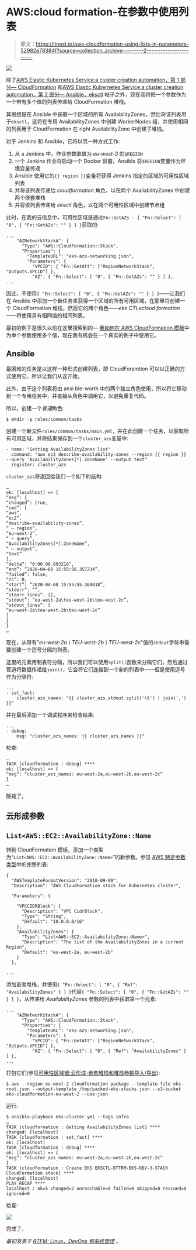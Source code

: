 # AWS:cloud formation-在参数中使用列表

> 原文：<https://itnext.io/aws-cloudformation-using-lists-in-parameters-52982e78384f?source=collection_archive---------2----------------------->

![](img/f358b82c7fdf4b01ecc455de6ab4c924.png)

除了[AWS Elastic Kubernetes Service:a cluster creation automation，第 1 部分— CloudFormation](https://rtfm.co.ua/en/aws-elastic-kubernetes-service-a-cluster-creation-automation-part-1-cloudformation/) 和[AWS Elastic Kubernetes Service:a cluster creation automation，第 2 部分— Ansible，eksctl](https://rtfm.co.ua/en/aws-elastic-kubernetes-service-a-cluster-creation-automation-part-2-ansible-eksctl/) 帖子之外，现在我将把一个参数作为一个带有多个值的列表传递给 CloudFormation 堆栈。

其思想是在 Ansible 中获取一个区域的所有 AvailabilityZones，然后将该列表用于`eksctl`，这将在专用 AvailabilityZones 中创建 WorkerNodes 组，并使用相同的列表用于 CloudFormation 在 right AvailabilityZone 中创建子堆栈。

对于 Jenkins 和 Ansible，它将以另一种方式工作:

1.  从 a Jenkins 中，作业参数取值为 *eu-west-3* 的`$REGION`
2.  一个 Jenkins 作业将启动一个 Docker 容器，Ansible 将`$REGION`变量作为环境变量传递
3.  Ansible 使用它的`{{ region }}`变量将获得 Jenkins 指定的区域的可用性区域列表
4.  并将该列表传递给 *cloudformation* 角色，以在两个 AvailabilityZones 中创建两个嵌套堆栈
5.  并将该列表传递给 *eksctl* 角色，以在两个可用性区域中创建节点组

此时，在我的云信息中，可用性区域是通过`Fn::GetAZs - { "Fn::Select": [ "0", { "Fn::GetAZs": "" } ] }`获取的:

```
...
    "AZNetworkStackA": {
      "Type": "AWS::CloudFormation::Stack",
      "Properties": {
        "TemplateURL": "eks-azs-networking.json",
        "Parameters": {
          "VPCID": { "Fn::GetAtt": ["RegionNetworkStack", "Outputs.VPCID"] },
          "AZ": { "Fn::Select": [ "0", { "Fn::GetAZs": "" } ] },
...
```

因此，不使用`{ "Fn::Select": [ "0", { "Fn::GetAZs": "" } ] }`——让我们在 Ansible 中添加一个新任务来获得一个区域的所有可用区域，在那里将创建一个 CloudFormation 堆栈，然后它的两个角色——*eks CTL*и*cloud formation*——将使用具有相同值的相同列表。

最初的例子是很久以前在这里搜索到的— [我如何在 AWS CloudFormation 模板](https://aws.amazon.com/ru/premiumsupport/knowledge-center/multiple-values-list-parameter-cli/)中为单个参数使用多个值，现在我有机会在一个真实的例子中使用它。

## Ansible

最困难的任务是以这样一种形式创建列表，即 CloudForamtion 可以以正确的方式使用它，所以让我们从这开始。

此外，由于这个列表将由 ansi ble-worth 中的两个独立角色使用，所以将它移动到一个专用任务中，并直接从角色中调用它，以避免重复代码。

所以，创建一个*普通*角色:

```
$ mkdir -p roles/common/tasks
```

创建一个新文件`roles/common/tasks/main.yml`，并在此创建一个任务，以获取所有可用区域，并将结果保存到一个`cluster_azs`变量中:

```
- name: "Getting AvailabilityZones list"
  command: "aws ec2 describe-availability-zones --region {{ region }} --query 'AvailabilityZones[*].ZoneName' --output text"
  register: cluster_azs
```

`cluster_azs`将返回给我们一个如下的结构:

```
…
ok: [localhost] => {
“msg”: {
“changed”: true,
“cmd”: [
“aws”,
“ec2”,
“describe-availability-zones”,
“ — region”,
“eu-west-2”,
“ — query”,
“AvailabilityZones[*].ZoneName”,
“ — output”,
“text”
],
“delta”: “0:00:00.993216”,
“end”: “2020–04–08 15:55:56.357234”,
“failed”: false,
“rc”: 0,
“start”: “2020–04–08 15:55:55.364018”,
“stderr”: “”,
“stderr_lines”: [],
“stdout”: “eu-west-2a\teu-west-2b\teu-west-2c”,
“stdout_lines”: [
“eu-west-2a\teu-west-2b\teu-west-2c”
]
}
}
…
```

现在，从带有"*eu-west-2a \ TEU-west-2b \ TEU-west-2c*"值的`stdout`字符串需要创建一个逗号分隔的列表。

这里的元素用制表符分隔，所以我们可以使用`split()`函数来分隔它们，然后通过管道将数据传递给`join()`，它会将它们连接到一个新的列表中——但是使用逗号作为分隔符:

```
...
- set_fact:
    cluster_azs_names: "{{ cluster_azs.stdout.split('\t') | join(',') }}"
```

并在最后添加一个调试程序来检查结果:

```
...
- debug:
    msg: "cluster_azs_names: {{ cluster_azs_names }}"
```

检查:

```
…
TASK [cloudformation : debug] ****
ok: [localhost] => {
“msg”: “cluster_azs_names: eu-west-2a,eu-west-2b,eu-west-2c”
}
…
```

酷毙了。

## 云形成参数

## `List<AWS::EC2::AvailabilityZone::Name`

转到 CloudFormation 模板，添加一个类型为“`List<AWS::EC2::AvailabilityZone::Name>`”的新参数。参见 [AWS 特定参数类型](https://docs.aws.amazon.com/AWSCloudFormation/latest/UserGuide/parameters-section-structure.html#aws-specific-parameter-types)中的完整列表:

```
{
  "AWSTemplateFormatVersion": "2010-09-09",
  "Description": "AWS CloudFormation stack for Kubernetes cluster",

  "Parameters": {

    "VPCCIDRBlock": {
      "Description": "VPC CidrBlock",
      "Type": "String",
      "Default": "10.0.0.0/16"
    },
    "AvailabilityZones": {
      "Type": "List<AWS::EC2::AvailabilityZone::Name>",
      "Description": "The list of the AvailabilityZones in a current Region",
      "Default": "eu-west-2a, eu-west-2b"
    }
  },

...
```

添加嵌套堆栈，并使用`{ "Fn::Select": [ "0", { "Ref": "AvailabilityZones" } ] }`代替`{ "Fn::Select": [ "0", { "Fn::GetAZs": "" } ] }`，从传递给 *AvailabilityZones* 参数的列表中获取第一个元素:

```
...
    "AZNetworkStackA": {
      "Type": "AWS::CloudFormation::Stack",
      "Properties": {
        "TemplateURL": "eks-azs-networking.json",
        "Parameters": {
          "VPCID": { "Fn::GetAtt": ["RegionNetworkStack", "Outputs.VPCID"] },
          "AZ": { "Fn::Select": [ "0", { "Ref": "AvailabilityZones" } ] },
...
```

打包它们(参见[可用性区域锯:云形成-嵌套堆栈和堆栈参数导入/导出](https://rtfm.co.ua/en/aws-cloudformation-nested-stacks-and-stacks-parameters-import-export/)):

```
$ aws --region eu-west-2 cloudformation package --template-file eks-root.json --output-template /tmp/packed-eks-stacks.json --s3-bucket eks-cloudformation-eu-west-2 --use-json
```

运行:

```
$ ansible-playbook eks-cluster.yml --tags infra
…
TASK [cloudformation : Getting AvailabilityZones list] ****
changed: [localhost]
TASK [cloudformation : set_fact] ****
ok: [localhost]
TASK [cloudformation : debug] ****
ok: [localhost] => {
“msg”: “cluster_azs_names: eu-west-2a,eu-west-2b,eu-west-2c”
}
TASK [cloudformation : Create EKS EKSCTL-BTTRM-EKS-DEV-3-STACK CloudFormation stack] ****
changed: [localhost]
PLAY RECAP ****
localhost : ok=5 changed=2 unreachable=0 failed=0 skipped=0 rescued=0 ignored=0
```

检查:

![](img/1263a0476b32430355aa95a3d4e9c268.png)

完成了。

*最初发表于* [*RTFM: Linux、DevOps 和系统管理*](https://rtfm.co.ua/en/aws-cloudformation-using-lists-in-parameters/) *。*